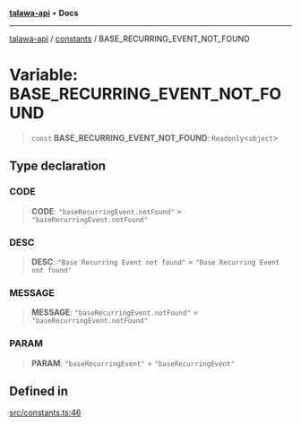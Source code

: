 [**talawa-api**](../../README.md) • **Docs**

***

[talawa-api](../../modules.md) / [constants](../README.md) / BASE\_RECURRING\_EVENT\_NOT\_FOUND

# Variable: BASE\_RECURRING\_EVENT\_NOT\_FOUND

> `const` **BASE\_RECURRING\_EVENT\_NOT\_FOUND**: `Readonly`\<`object`\>

## Type declaration

### CODE

> **CODE**: `"baseRecurringEvent.notFound"` = `"baseRecurringEvent.notFound"`

### DESC

> **DESC**: `"Base Recurring Event not found"` = `"Base Recurring Event not found"`

### MESSAGE

> **MESSAGE**: `"baseRecurringEvent.notFound"` = `"baseRecurringEvent.notFound"`

### PARAM

> **PARAM**: `"baseRecurringEvent"` = `"baseRecurringEvent"`

## Defined in

[src/constants.ts:46](https://github.com/PalisadoesFoundation/talawa-api/blob/fe65d855b3d1e3e4af621340e7e8bfa0325634c1/src/constants.ts#L46)

